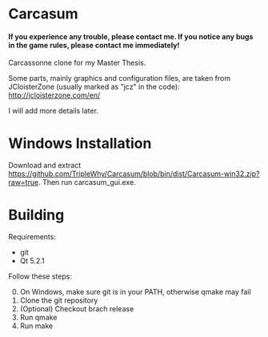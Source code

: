 Carcasum
===========

#### If you experience any trouble, please contact me. If you notice any bugs in the game rules, please contact me immediately!

Carcassonne clone for my Master Thesis.

Some parts, mainly graphics and configuration files, are taken from JCloisterZone (usually marked as "jcz" in the code): http://jcloisterzone.com/en/

I will add more details later.

# Windows Installation
Download and extract https://github.com/TripleWhy/Carcasum/blob/bin/dist/Carcasum-win32.zip?raw=true.
Then run carcasum_gui.exe.

# Building
Requirements:
* git
* Qt 5.2.1

Follow these steps:

0. On Windows, make sure git is in your PATH, otherwise qmake may fail
1. Clone the git repository
2. (Optional) Checkout brach release
3. Run qmake
4. Run make
